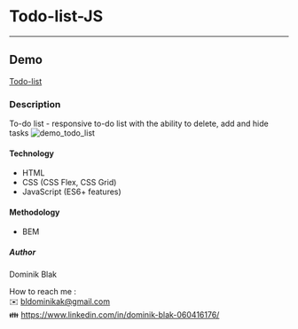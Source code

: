 # Todo-list-JS
******
## Demo
[Todo-list](https://dominikblak.github.io/Todo-list-JS/)
### Description
To-do list - responsive to-do list with the ability to delete, add and hide tasks
<img src="https://github.com/dominikblak/TodoList/blob/master/img/Animation.gif" alt="demo_todo_list">
#### Technology
- HTML
- CSS (CSS Flex, CSS Grid)
- JavaScript (ES6+ features)
#### Methodology
- BEM
##### Author
Dominik Blak

How to reach me : </br>
✉️ bldominikak@gmail.com </br>
👪 https://www.linkedin.com/in/dominik-blak-060416176/

